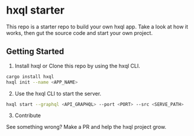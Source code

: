 # hxql starter

This repo is a starter repo to build your own hxql app. Take a look at how it works, then 
gut the source code and start your own project.

## Getting Started

1. Install hxql or Clone this repo by using the hxql CLI.

```bash
cargo install hxql
hxql init --name <APP_NAME>
```

2. Use the hxql CLI to start the server.

```bash
hxql start --graphql <API_GRAPHQL> --port <PORT> --src <SERVE_PATH>
```

3. Contribute

See something wrong? Make a PR and help the hxql project grow.
